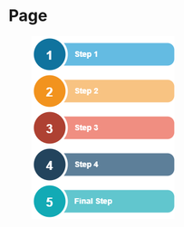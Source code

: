 # Page

<figure><img src=".gitbook/assets/test.drawio.png" alt=""><figcaption></figcaption></figure>

